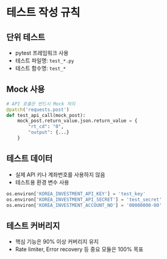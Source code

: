 # 테스트 작성 규칙

## 단위 테스트
- pytest 프레임워크 사용
- 테스트 파일명: `test_*.py`
- 테스트 함수명: `test_*`

## Mock 사용
```python
# API 호출은 반드시 Mock 처리
@patch('requests.post')
def test_api_call(mock_post):
    mock_post.return_value.json.return_value = {
        "rt_cd": "0",
        "output": {...}
    }
```

## 테스트 데이터
- 실제 API 키나 계좌번호를 사용하지 않음
- 테스트용 환경 변수 사용
```python
os.environ['KOREA_INVESTMENT_API_KEY'] = 'test_key'
os.environ['KOREA_INVESTMENT_API_SECRET'] = 'test_secret'
os.environ['KOREA_INVESTMENT_ACCOUNT_NO'] = '00000000-00'
```

## 테스트 커버리지
- 핵심 기능은 90% 이상 커버리지 유지
- Rate limiter, Error recovery 등 중요 모듈은 100% 목표 